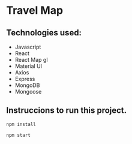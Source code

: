 # Travel Map

## Technologies used:

- Javascript
- React
- React Map gl
- Material UI
- Axios
- Express
- MongoDB
- Mongoose

## Instruccions to run this project.

```javascript
npm install
```

```javascript
npm start
```
